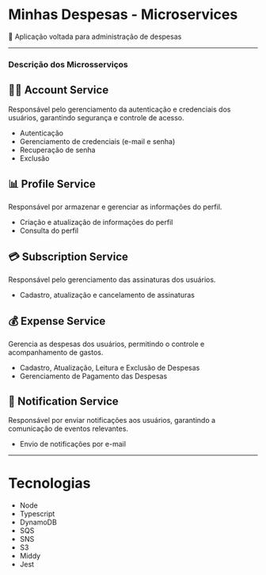 # Minhas Despesas - Microservices

<p>🚀 Aplicação voltada para administração de despesas</p>

---

### Descrição dos Microsserviços

## 🧑‍💼 Account Service

Responsável pelo gerenciamento da autenticação e credenciais dos usuários, garantindo segurança e controle de acesso.

- Autenticação
- Gerenciamento de credenciais (e-mail e senha)
- Recuperação de senha
- Exclusão

## 📊 Profile Service

Responsável por armazenar e gerenciar as informações do perfil.

- Criação e atualização de informações do perfil
- Consulta do perfil

## 💳 Subscription Service

Responsável pelo gerenciamento das assinaturas dos usuários.

- Cadastro, atualização e cancelamento de assinaturas

## 💰 Expense Service

Gerencia as despesas dos usuários, permitindo o controle e acompanhamento de gastos.

- Cadastro, Atualização, Leitura e Exclusão de Despesas
- Gerenciamento de Pagamento das Despesas

## 🔔 Notification Service

Responsável por enviar notificações aos usuários, garantindo a comunicação de eventos relevantes.

- Envio de notificações por e-mail

---

# Tecnologias
- Node
- Typescript
- DynamoDB
- SQS
- SNS
- S3
- Middy
- Jest
